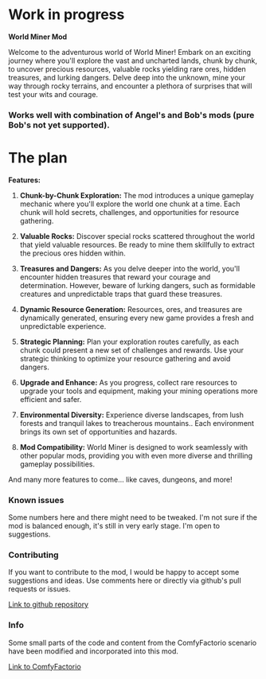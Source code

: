 # Work in progress

**World Miner Mod**

Welcome to the adventurous world of World Miner! Embark on an exciting journey where you'll explore the vast and uncharted lands, chunk by chunk, to uncover precious resources, valuable rocks yielding rare ores, hidden treasures, and lurking dangers. Delve deep into the unknown, mine your way through rocky terrains, and encounter a plethora of surprises that will test your wits and courage.

### Works well with combination of Angel's and Bob's mods (pure Bob's not yet supported).

# **The plan**

**Features:**

1. **Chunk-by-Chunk Exploration:** The mod introduces a unique gameplay mechanic where you'll explore the world one chunk at a time. Each chunk will hold secrets, challenges, and opportunities for resource gathering.

2. **Valuable Rocks:** Discover special rocks scattered throughout the world that yield valuable resources. Be ready to mine them skillfully to extract the precious ores hidden within.

3. **Treasures and Dangers:** As you delve deeper into the world, you'll encounter hidden treasures that reward your courage and determination. However, beware of lurking dangers, such as formidable creatures and unpredictable traps that guard these treasures.

4. **Dynamic Resource Generation:** Resources, ores, and treasures are dynamically generated, ensuring every new game provides a fresh and unpredictable experience.

5. **Strategic Planning:** Plan your exploration routes carefully, as each chunk could present a new set of challenges and rewards. Use your strategic thinking to optimize your resource gathering and avoid dangers.

6. **Upgrade and Enhance:** As you progress, collect rare resources to upgrade your tools and equipment, making your mining operations more efficient and safer.

7. **Environmental Diversity:** Experience diverse landscapes, from lush forests and tranquil lakes to treacherous mountains.. Each environment brings its own set of opportunities and hazards.

8. **Mod Compatibility:** World Miner is designed to work seamlessly with other popular mods, providing you with even more diverse and thrilling gameplay possibilities.

And many more features to come... like caves, dungeons, and more!

### Known issues

Some numbers here and there might need to be tweaked. I'm not sure if the mod is balanced enough, it's still in very early stage. I'm open to suggestions.

### Contributing

If you want to contribute to the mod, I would be happy to accept some suggestions and ideas. Use comments here or directly via github's pull requests or issues.

[Link to github repository](https://github.com/Tycjan-Fortuna-IT/WorldMiner)

### Info

Some small parts of the code and content from the ComfyFactorio scenario have been modified and incorporated into this mod.


[Link to ComfyFactorio](https://github.com/ComfyFactory/ComfyFactorio)
